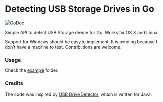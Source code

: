 # Detecting USB Storage Drives in Go

[![GoDoc](https://godoc.org/github.com/deepakjois/gousbdrivedetector?status.svg)](https://godoc.org/github.com/deepakjois/gousbdrivedetector)

Simple API to detect USB Storage device for Go. Works for OS X and Linux.

Support for Windows should be easy to implement. It is pending because I don’t
have a machine to test. Contributions are welcome.

### Usage
Check the [example] folder.

[example]:https://github.com/deepakjois/gousbdrivedetector/tree/master/example

### Credits
The code was inspired by [USB Drive Detector](https://github.com/samuelcampos/usbdrivedetector), which is written for Java.

